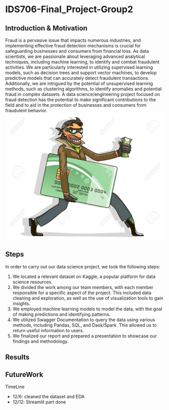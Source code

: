 # IDS706-Final_Project-Group2
## Introduction & Motivation
Fraud is a pervasive issue that impacts numerous industries, and implementing effective fraud detection mechanisms is crucial for safeguarding businesses and consumers from financial loss. As data scientists, we are passionate about leveraging advanced analytical techniques, including machine learning, to identify and combat fraudulent activities. We are particularly interested in utilizing supervised learning models, such as decision trees and support vector machines, to develop predictive models that can accurately detect fraudulent transactions. Additionally, we are intrigued by the potential of unsupervised learning methods, such as clustering algorithms, to identify anomalies and potential fraud in complex datasets. A data science/engineering project focused on fraud detection has the potential to make significant contributions to the field and to aid in the protection of businesses and consumers from fraudulent behavior.
<img src="https://github.com/belladu0201/Images_Beibei/blob/main/111.png" width="600" height="400">


## Steps
In order to carry out our data science project, we took the following steps:

1. We located a relevant dataset on Kaggle, a popular platform for data science resources.
2. We divided the work among our team members, with each member responsible for a specific aspect of the project. This included data cleaning and exploration, as well as the use of visualization tools to gain insights.
3. We employed machine learning models to model the data, with the goal of making predictions and identifying patterns.
4. We utilized Swagger Documentation to query the data using various methods, including Pandas, SQL, and Dask/Spark. This allowed us to return useful information to users.
5. We finalized our report and prepared a presentation to showcase our findings and methodology.

## Results

## FutureWork


TimeLine
- 12/6: cleaned the dataset and EDA
- 12/12: Streamlit part done
